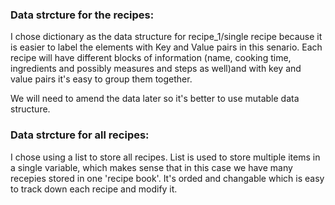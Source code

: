 ### Data strcture for the recipes:

I chose dictionary as the data structure for recipe_1/single recipe because it is easier to label the elements with Key and Value pairs in this senario. Each recipe will have different blocks of information (name, cooking time, ingredients and possibly measures and steps as well)and with key and value pairs it's easy to group them together.

We will need to amend the data later so it's better to use mutable data structure.

### Data strcture for all recipes:

I chose using a list to store all recipes. List is used to store multiple items in a single variable, which makes sense that in this case we have many recepies stored in one 'recipe book'. It's orded and changable which is easy to track down each recipe and modify it.
